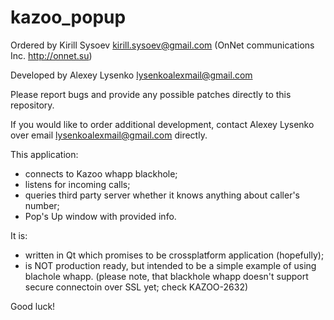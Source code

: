kazoo_popup
===========

Ordered by Kirill Sysoev kirill.sysoev@gmail.com
(OnNet communications Inc. http://onnet.su)

Developed by Alexey Lysenko lysenkoalexmail@gmail.com

Please report bugs and provide any possible patches directly to this repository.

If you would like to order additional development, contact Alexey Lysenko over email lysenkoalexmail@gmail.com directly.


This application:
 - connects to Kazoo whapp blackhole;
 - listens for incoming calls;
 - queries third party server whether it knows anything about caller's number;
 - Pop's Up window with provided info.

It is:
 - written in Qt which promises to be crossplatform application (hopefully);
 - is NOT production ready, but intended to be a simple example of using blachole whapp.
   (please note, that blackhole whapp doesn't support secure connectoin over SSL yet; check KAZOO-2632)

Good luck!
